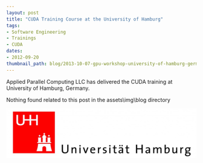 ```yaml
---
layout: post
title: "CUDA Training Course at the University of Hamburg"
tags:
- Software Engineering
- Trainings
- CUDA
dates:
- 2012-09-20
thumbnail_path: blog/2013-10-07-gpu-workshop-university-of-hamburg-germany/university_logo.jpg
---
```


Applied Parallel Computing LLC has delivered the CUDA training at University of Hamburg, Germany.

Nothing found related to this post in the assets\img\blog directory

![alt text](\assets\img\blog\2013-10-07-gpu-workshop-university-of-hamburg-germany\university_logo.jpg "Logo Title Text 1")

<!-- [Workshop program](\assets\img\blog\2013-10-07-gpu-workshop-university-of-hamburg-germany\uni_hamburg.pdf) -->

